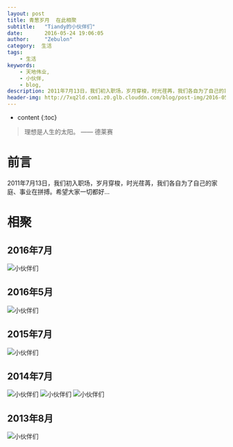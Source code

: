 ```yaml
---
layout: post
title: 青葱岁月  在此相聚
subtitle:   "Tiandy的小伙伴们"
date:       2016-05-24 19:06:05
author:     "Zebulon"
category:  生活
tags:
    - 生活
keywords:
    - 天地伟业,
    - 小伙伴,
    - blog,
description: 2011年7月13日，我们初入职场，岁月穿梭，时光荏苒，我们各自为了自己的家庭、事业在拼搏。希望大家一切都好...
header-img: http://7xq2ld.com1.z0.glb.clouddn.com/blog/post-img/2016-05-04-tower.jpg
---
```

* content
{:toc}

>  理想是人生的太阳。 —— 德莱赛

# 前言
2011年7月13日，我们初入职场，岁月穿梭，时光荏苒，我们各自为了自己的家庭、事业在拼搏。希望大家一切都好...

# 相聚

## 2016年7月

![小伙伴们](http://7xq2ld.com1.z0.glb.clouddn.com/blog/post-img/tiandy-20160716.jpg)

## 2016年5月

![小伙伴们](http://7xq2ld.com1.z0.glb.clouddn.com/blog/post-img/tiandy-20160521-mini.jpg)

## 2015年7月

![小伙伴们](http://7xq2ld.com1.z0.glb.clouddn.com/blog/post-img/tiandy-20150713-mini.jpg)

## 2014年7月

![小伙伴们](http://7xq2ld.com1.z0.glb.clouddn.com/blog/post-img/tiandy-20140713-mini.jpg)
![小伙伴们](http://7xq2ld.com1.z0.glb.clouddn.com/blog/post-img/tiandy-20140713-2-mini.jpg)
![小伙伴们](http://7xq2ld.com1.z0.glb.clouddn.com/blog/post-img/tiandy-20140713-3-mini.jpg)

## 2013年8月

![小伙伴们](http://7xq2ld.com1.z0.glb.clouddn.com/blog/post-img/tiandy-201308-mini.jpg)







